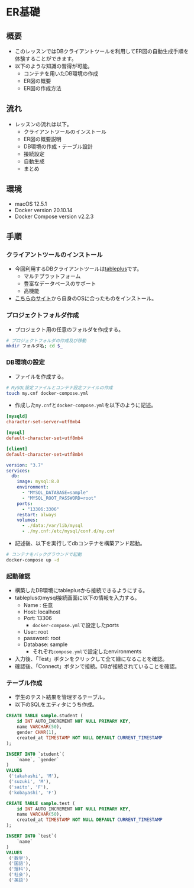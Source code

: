 # ER基礎

## 概要
- このレッスンではDBクライアントツールを利用してER図の自動生成手順を体験することができます。
- 以下のような知識の習得が可能。
    - コンテナを用いたDB環境の作成
    - ER図の概要
    - ER図の作成方法

## 流れ
- レッスンの流れは以下。
    - クライアントツールのインストール
    - ER図の概要説明
    - DB環境の作成・テーブル設計
    - 接続設定
    - 自動生成
    - まとめ

## 環境
- macOS 12.5.1
- Docker version 20.10.14
- Docker Compose version v2.2.3

## 手順

### クライアントツールのインストール
- 今回利用するDBクライアントツールは[tableplus](https://tableplus.com)です。
    - マルチプラットフォーム
    - 豊富なデータベースのサポート
    - 高機能　
- [こちらのサイト](https://tableplus.com/download)から自身のOSに合ったものをインストール。

### プロジェクトフォルダ作成
- プロジェクト用の任意のフォルダを作成する。

```bash
# プロジェクトフォルダの作成及び移動
mkdir フォルダ名; cd $_
```

### DB環境の設定
- ファイルを作成する。

```bash
# MySQL設定ファイルとコンテナ設定ファイルの作成
touch my.cnf docker-compose.yml
```

- 作成した`my.cnf`と`docker-compose.yml`を以下のように記述。

```conf
[mysqld]
character-set-server=utf8mb4

[mysql]
default-character-set=utf8mb4

[client]
default-character-set=utf8mb4
```

```yaml
version: "3.7"
services:
  db:
    image: mysql:8.0
    environment:
      - "MYSQL_DATABASE=sample"
      - "MYSQL_ROOT_PASSWORD=root"
    ports:
      - "13306:3306"
    restart: always
    volumes:
      - ./data:/var/lib/mysql
      - ./my.cnf:/etc/mysql/conf.d/my.cnf
```

- 記述後、以下を実行してdbコンテナを構築アンド起動。

```bash
# コンテナをバックグラウンドで起動
docker-compose up -d
```

### 起動確認
- 構築したDB環境にtableplusから接続できるようにする。
- tableplusのmysql接続画面に以下の情報を入力する。
  - Name : 任意
  - Host: localhost
  - Port: 13306
    - `docker-compose.yml`で設定したports
  - User: root
  - password: root
  - Database: sample
    - それぞれ`compose.yml`で設定したenvironments
- 入力後、「Test」ボタンをクリックして全て緑になることを確認。
- 確認後、「Connect」ボタンで接続。DBが接続されていることを確認。

### テーブル作成
- 学生のテスト結果を管理するテーブル。
- 以下のSQLをエディタにうち作成。

```sql
CREATE TABLE sample.student (
    id INT AUTO_INCREMENT NOT NULL PRIMARY KEY,
    name VARCHAR(50),
    gender CHAR(1),
    created_at TIMESTAMP NOT NULL DEFAULT CURRENT_TIMESTAMP
);

INSERT INTO `student`(
	`name`, `gender`
) 
VALUES 
 ('takahashi', 'M'),
 ('suzuki', 'M'),
 ('saito', 'F'),
 ('kobayashi', 'F')

CREATE TABLE sample.test (
    id INT AUTO_INCREMENT NOT NULL PRIMARY KEY,
    name VARCHAR(50),
    created_at TIMESTAMP NOT NULL DEFAULT CURRENT_TIMESTAMP
);

INSERT INTO `test`(
	`name`
) 
VALUES 
 ('数学'),
 ('国語'),
 ('理科'),
 ('社会'),
 ('英語')
```